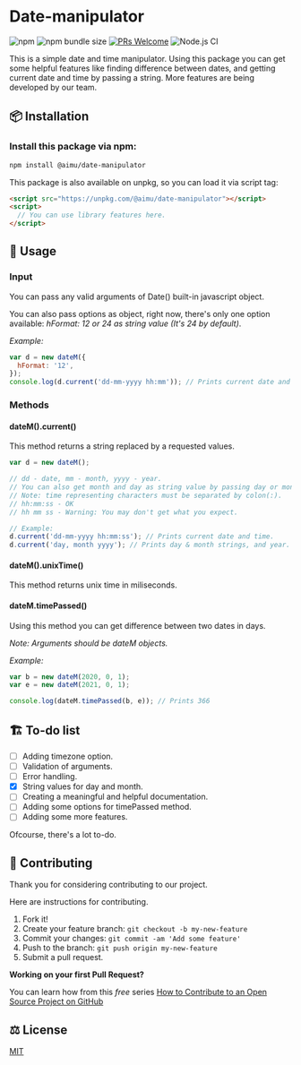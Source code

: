 # Date-manipulator

![npm](https://img.shields.io/npm/v/@aimu/date-manipulator?color=blue&style=plastic)
![npm bundle size](https://img.shields.io/bundlephobia/min/@aimu/date-manipulator?style=plastic)
[![PRs Welcome](https://img.shields.io/badge/PRs-welcome-brightgreen.svg?style=plastic)](http://makeapullrequest.com)
![Node.js CI](https://github.com/A-I-M-U/date-manipulator/workflows/Node.js%20CI/badge.svg?branch=main)

This is a simple date and time manipulator. Using this package you can get some helpful features like finding difference between dates, and getting current date and time by passing a string. More features are being developed by our team.

## 📦 Installation

### Install this package via npm:

```bash
npm install @aimu/date-manipulator
```

This package is also available on unpkg, so you can load it via script tag:

```html
<script src="https://unpkg.com/@aimu/date-manipulator"></script>
<script>
  // You can use library features here.
</script>
```

## 🔨 Usage

### Input

You can pass any valid arguments of Date() built-in javascript object.

You can also pass options as object, right now, there's only one option available: _hFormat: 12 or 24 as string value (It's 24 by default)_.

_Example:_

```js
var d = new dateM({
  hFormat: '12',
});
console.log(d.current('dd-mm-yyyy hh:mm')); // Prints current date and time format in 12 hours.
```

### Methods

#### dateM().current()

This method returns a string replaced by a requested values.

```js
var d = new dateM();

// dd - date, mm - month, yyyy - year.
// You can also get month and day as string value by passing day or month.
// Note: time representing characters must be separated by colon(:).
// hh:mm:ss - OK
// hh mm ss - Warning: You may don't get what you expect.

// Example:
d.current('dd-mm-yyyy hh:mm:ss'); // Prints current date and time.
d.current('day, month yyyy'); // Prints day & month strings, and year.
```

#### dateM().unixTime()

This method returns unix time in miliseconds.

#### dateM.timePassed()

Using this method you can get difference between two dates in days.

_Note: Arguments should be dateM objects._

_Example:_

```js
var b = new dateM(2020, 0, 1);
var e = new dateM(2021, 0, 1);

console.log(dateM.timePassed(b, e)); // Prints 366
```

## 🏗️ To-do list

- [ ] Adding timezone option.
- [ ] Validation of arguments.
- [ ] Error handling.
- [x] String values for day and month.
- [ ] Creating a meaningful and helpful documentation.
- [ ] Adding some options for timePassed method.
- [ ] Adding some more features.

Ofcourse, there's a lot to-do.

## 🤝 Contributing

Thank you for considering contributing to our project.

Here are instructions for contributing.

1. Fork it!
2. Create your feature branch: `git checkout -b my-new-feature`
3. Commit your changes: `git commit -am 'Add some feature'`
4. Push to the branch: `git push origin my-new-feature`
5. Submit a pull request.

**Working on your first Pull Request?**

You can learn how from this _free_ series [How to Contribute to an Open Source Project on GitHub](https://kcd.im/pull-request)

## ⚖️ License

[MIT](./LICENSE.md)

